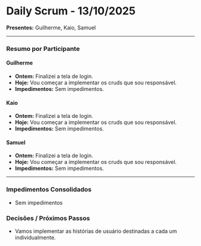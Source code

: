 # Daily Scrum - 13/10/2025

**Presentes:** Guilherme, Kaio, Samuel

---

### Resumo por Participante

#### Guilherme
* **Ontem:** Finalizei a tela de login.
* **Hoje:** Vou começar a implementar os cruds que sou responsável.
* **Impedimentos:** Sem impedimentos.

#### Kaio
* **Ontem:** Finalizei a tela de login.
* **Hoje:** Vou começar a implementar os cruds que sou responsável.
* **Impedimentos:** Sem impedimentos.

#### Samuel
* **Ontem:** Finalizei a tela de login.
* **Hoje:** Vou começar a implementar os cruds que sou responsável.
* **Impedimentos:** Sem impedimentos.

---

### Impedimentos Consolidados
* Sem impedimentos

### Decisões / Próximos Passos
* Vamos implementar as histórias de usuário destinadas a cada um individualmente.